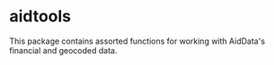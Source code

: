 # aidtools
This package contains assorted functions for working with AidData's financial and geocoded data.
